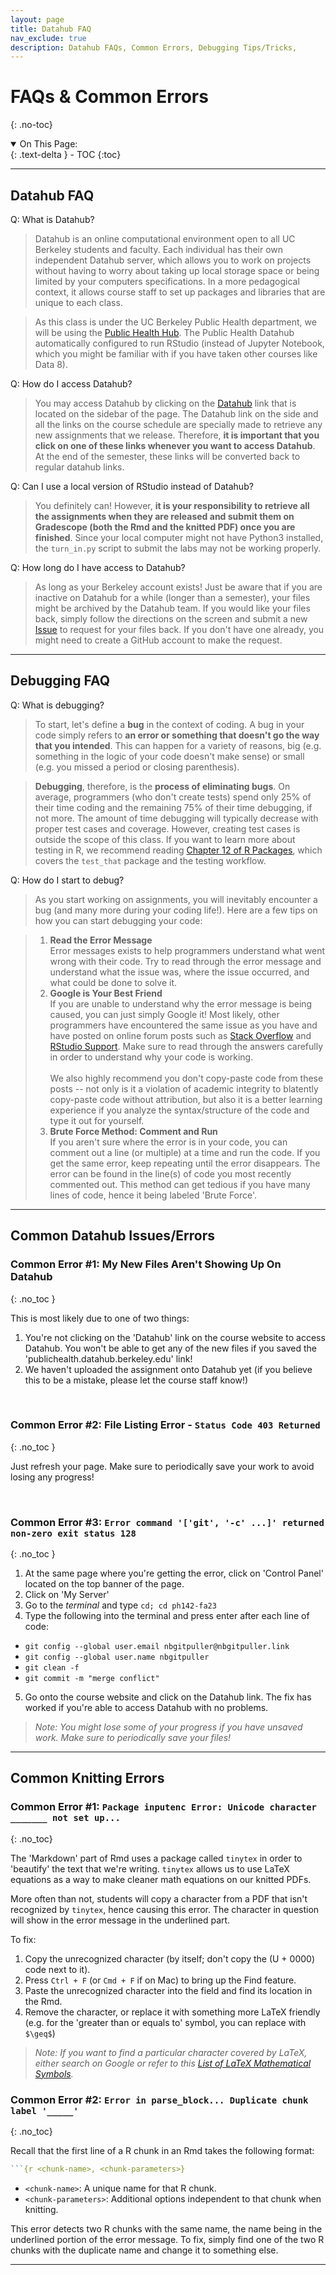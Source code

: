 ```yaml
---
layout: page
title: Datahub FAQ
nav_exclude: true
description: Datahub FAQs, Common Errors, Debugging Tips/Tricks, 
---
```


# FAQs & Common Errors
{: .no-toc}

<details open markdown="block">
  <summary>
    On This Page:
  </summary>
  {: .text-delta }
- TOC
{:toc}
</details>

<hr>

## Datahub FAQ

Q: What is Datahub?

> Datahub is an online computational environment open to all UC Berkeley students and faculty. Each individual has their own independent Datahub server, which allows you to work on projects without having to worry about taking up local storage space or being limited by your computers specifications. In a more pedagogical context, it allows course staff to set up packages and libraries that are unique to each class. 

> As this class is under the UC Berkeley Public Health department, we will be using the [Public Health Hub](https://publichealth.datahub.berkeley.edu/hub/user-redirect/git-pull?repo=https%3A%2F%2Fgithub.com%2Fph142-ucb%2Fph142-fa23&urlpath=rstudio%2F&branch=main). The Public Health Datahub automatically configured to run RStudio (instead of Jupyter Notebook, which you might be familiar with if you have taken other courses like Data 8).

Q: How do I access Datahub?

> You may access Datahub by clicking on the [Datahub](https://publichealth.datahub.berkeley.edu/hub/user-redirect/git-pull?repo=https%3A%2F%2Fgithub.com%2Fph142-ucb%2Fph142-fa23&urlpath=rstudio%2F&branch=main) link that is located on the sidebar of the page. The Datahub link on the side and all the links on the course schedule are specially made to retrieve any new assignments that we release. Therefore, **it is important that you click on one of these links whenever you want to access Datahub**. At the end of the semester, these links will be converted back to regular datahub links.

Q: Can I use a local version of RStudio instead of Datahub?

> You definitely can! However, **it is your responsibility to retrieve all the assignments when they are released and submit them on Gradescope (both the Rmd and the knitted PDF) once you are finished**. Since your local computer might not have Python3 installed, the `turn_in.py` script to submit the labs may not be working properly. 

Q: How long do I have access to Datahub?

> As long as your Berkeley account exists! Just be aware that if you are inactive on Datahub for a while (longer than a semester), your files might be archived by the Datahub team. If you would like your files back, simply follow the directions on the screen and submit a new [Issue](https://github.com/berkeley-dsep-infra/datahub/issues/new?assignees=felder&labels=support&template=data_archival_request.yml) to request for your files back. If you don't have one already, you might need to create a GitHub account to make the request.

<hr>

## Debugging FAQ

Q: What is debugging?

> To start, let's define a **bug** in the context of coding. A bug in your code simply refers to **an error or something that doesn't go the way that you intended**. This can happen for a variety of reasons, big (e.g. something in the logic of your code doesn't make sense) or small (e.g. you missed a period or closing parenthesis).

> **Debugging**, therefore, is the **process of eliminating bugs**. On average, programmers (who don't create tests) spend only 25% of their time coding and the remaining 75% of their time debugging, if not more. The amount of time debugging will typically decrease with proper test cases and coverage. However, creating test cases is outside the scope of this class. If you want to learn more about testing in R, we recommend reading [Chapter 12 of <u>R Packages</u>](https://r-pkgs.org/tests.html), which covers the `test_that` package and the testing workflow.

Q: How do I start to debug?

> As you start working on assignments, you will inevitably encounter a bug (and many more during your coding life!). Here are a few tips on how you can start debugging your code:

> 1. **Read the Error Message** <br> Error messages exists to help programmers understand what went wrong with their code. Try to read through the error message and understand what the issue was, where the issue occurred, and what could be done to solve it. <br>
> 2. **Google is Your Best Friend** <br> If you are unable to understand why the error message is being caused, you can just simply Google it! Most likely, other programmers have encountered the same issue as you have and have posted on online forum posts such as [Stack Overflow](https://stackoverflow.com/) and [RStudio Support](https://support.rstudio.com/hc/en-us). Make sure to read through the answers carefully in order to understand why your code is working. <br> <br> We also highly recommend you don't copy-paste code from these posts -- not only is it a violation of academic integrity to blatently copy-paste code without attribution, but also it is a better learning experience if you analyze the syntax/structure of the code and type it out for yourself. <br>
> 3. **Brute Force Method: Comment and Run** <br> If you aren't sure where the error is in your code, you can comment out a line (or multiple) at a time and run the code. If you get the same error, keep repeating until the error disappears. The error can be found in the line(s) of code you most recently commented out. This method can get tedious if you have many lines of code, hence it being labeled 'Brute Force'.
<hr>

## Common Datahub Issues/Errors

### Common Error #1: My New Files Aren't Showing Up On Datahub
{: .no_toc }

This is most likely due to one of two things:

1. You're not clicking on the 'Datahub' link on the course website to access Datahub. You won't be able to get any of the new files if you saved the 'publichealth.datahub.berkeley.edu' link!
2. We haven't uploaded the assignment onto Datahub yet (if you believe this to be a mistake, please let the course staff know!)


<br>

### Common Error #2: File Listing Error - `Status Code 403 Returned`
{: .no_toc }

Just refresh your page. Make sure to periodically save your work to avoid losing any progress!

<br>

### Common Error #3: `Error command '['git', '-c' ...]' returned non-zero exit status 128`
{: .no_toc }

1. At the same page where you're getting the error, click on 'Control Panel' located on the top banner of the page.
2. Click on 'My Server'
3. Go to the *terminal* and type `cd; cd ph142-fa23`
4. Type the following into the terminal and press enter after each line of code:
- `git config --global user.email nbgitpuller@nbgitpuller.link`
- `git config --global user.name nbgitpuller`
- `git clean -f`
- `git commit -m "merge conflict"`
5. Go onto the course website and click on the Datahub link. The fix has worked if you're able to access Datahub with no problems.

> _Note: You might lose some of your progress if you have unsaved work. Make sure to periodically save your files!_

<hr>

## Common Knitting Errors

### Common Error #1: `Package inputenc Error: Unicode character _______ not set up...`
{: .no_toc}

The 'Markdown' part of Rmd uses a package called `tinytex` in order to 'beautify' the text that we're writing. `tinytex` allows us to use LaTeX equations as a way to make cleaner math equations on our knitted PDFs.

More often than not, students will copy a character from a PDF that isn't recognized by `tinytex`, hence causing this error. The character in question will show in the error message in the underlined part.

To fix:
1. Copy the unrecognized character (by itself; don't copy the (U + 0000) code next to it).
2. Press `Ctrl + F` (or `Cmd + F` if on Mac) to bring up the Find feature.
3. Paste the unrecognized character into the field and find its location in the Rmd.
4. Remove the character, or replace it with something more LaTeX friendly (e.g. for the 'greater than or equals to' symbol, you can replace with `$\geq$`)

> _Note: If you want to find a particular character covered by LaTeX, either search on Google or refer to this [List of LaTeX Mathematical Symbols](https://oeis.org/wiki/List_of_LaTeX_mathematical_symbols)._

### Common Error #2: `Error in parse_block... Duplicate chunk label '_____'`
{: .no_toc}

Recall that the first line of a R chunk in an Rmd takes the following format:

```r
```{r <chunk-name>, <chunk-parameters>}
```

- `<chunk-name>`: A unique name for that R chunk.
- `<chunk-parameters>`: Additional options independent to that chunk when knitting.

This error detects two R chunks with the same name, the name being in the underlined portion of the error message. To fix, simply find one of the two R chunks with the duplicate name and change it to something else.

<hr>
